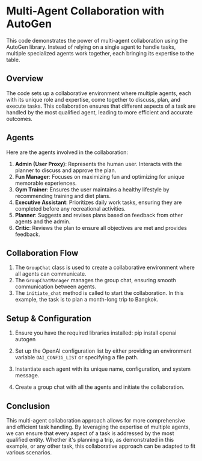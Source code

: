 # Multi-Agent Collaboration with AutoGen

This code demonstrates the power of multi-agent collaboration using the AutoGen library. Instead of relying on a single agent to handle tasks, multiple specialized agents work together, each bringing its expertise to the table.

## Overview

The code sets up a collaborative environment where multiple agents, each with its unique role and expertise, come together to discuss, plan, and execute tasks. This collaboration ensures that different aspects of a task are handled by the most qualified agent, leading to more efficient and accurate outcomes.

## Agents

Here are the agents involved in the collaboration:

1. **Admin (User Proxy)**: Represents the human user. Interacts with the planner to discuss and approve the plan.
2. **Fun Manager**: Focuses on maximizing fun and optimizing for unique memorable experiences.
3. **Gym Trainer**: Ensures the user maintains a healthy lifestyle by recommending training and diet plans.
4. **Executive Assistant**: Prioritizes daily work tasks, ensuring they are completed before any recreational activities.
5. **Planner**: Suggests and revises plans based on feedback from other agents and the admin.
6. **Critic**: Reviews the plan to ensure all objectives are met and provides feedback.

## Collaboration Flow

1. The `GroupChat` class is used to create a collaborative environment where all agents can communicate.
2. The `GroupChatManager` manages the group chat, ensuring smooth communication between agents.
3. The `initiate_chat` method is called to start the collaboration. In this example, the task is to plan a month-long trip to Bangkok.

## Setup & Configuration

1. Ensure you have the required libraries installed:
pip install openai autogen


2. Set up the OpenAI configuration list by either providing an environment variable `OAI_CONFIG_LIST` or specifying a file path.

3. Instantiate each agent with its unique name, configuration, and system message.

4. Create a group chat with all the agents and initiate the collaboration.

## Conclusion

This multi-agent collaboration approach allows for more comprehensive and efficient task handling. By leveraging the expertise of multiple agents, we can ensure that every aspect of a task is addressed by the most qualified entity. Whether it's planning a trip, as demonstrated in this example, or any other task, this collaborative approach can be adapted to fit various scenarios.